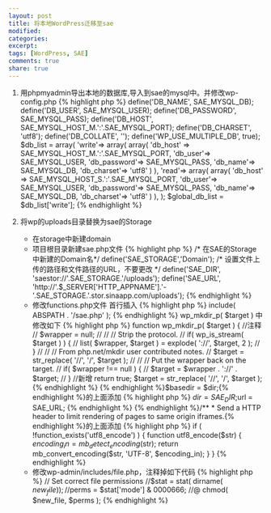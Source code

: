 ```yaml
---
layout: post
title: 将本地WordPress迁移至sae
modified:
categories: 
excerpt: 
tags: [WordPress, SAE]
comments: true
share: true
---
```


1. 用phpmyadmin导出本地的数据库,导入到sae的mysql中。并修改wp-config.php
   {% highlight php %}
define('DB_NAME', SAE_MYSQL_DB);
define('DB_USER', SAE_MYSQL_USER);
define('DB_PASSWORD', SAE_MYSQL_PASS);
define('DB_HOST', SAE_MYSQL_HOST_M.':'.SAE_MYSQL_PORT);
define('DB_CHARSET', 'utf8');
define('DB_COLLATE', '');
define('WP_USE_MULTIPLE_DB', true);
$db_list = array(
'write'=> array(
array(
'db_host' => SAE_MYSQL_HOST_M.':'.SAE_MYSQL_PORT,
'db_user'=> SAE_MYSQL_USER,
'db_password'=> SAE_MYSQL_PASS,
'db_name'=> SAE_MYSQL_DB,
'db_charset'=> 'utf8'
)
),
'read'=> array(
array(
'db_host' => SAE_MYSQL_HOST_S.':'.SAE_MYSQL_PORT,
'db_user'=> SAE_MYSQL_USER,
'db_password'=> SAE_MYSQL_PASS,
'db_name'=> SAE_MYSQL_DB,
'db_charset'=> 'utf8'
)
),
);
$global_db_list = $db_list['write'];
   {% endhighlight %}

2. 将wp的uploads目录替换为sae的Storage
   * 在storage中新建domain
   * 项目根目录新建sae.php文件
   {% highlight php %}
/* 在SAE的Storage中新建的Domain名*/
define('SAE_STORAGE','Domain');
/* 设置文件上传的路径和文件路径的URL，不要更改 */
define('SAE_DIR', 'saestor://'.SAE_STORAGE.'/uploads');
define('SAE_URL', 'http://'.$_SERVER['HTTP_APPNAME'].'-'.SAE_STORAGE.'.stor.sinaapp.com/uploads');
   {% endhighlight %}
   * 修改functions.php文件
     首行插入
     {% highlight php %}
include( ABSPATH . '/sae.php' );
     {% endhighlight %}
     wp_mkdir_p( $target ) 中修改如下
     {% highlight php %}
function wp_mkdir_p( $target ) {
//注释
//  $wrapper = null;
//
//  // Strip the protocol.
//  if( wp_is_stream( $target ) ) {
//      list( $wrapper, $target ) = explode( '://', $target, 2 );
//  }
//
//  // From php.net/mkdir user contributed notes.
//  $target = str_replace( '//', '/', $target );
//
//  // Put the wrapper back on the target.
//  if( $wrapper !== null ) {
//      $target = $wrapper . '://' . $target;
//  }
//新增
        return true;
    $target = str_replace( '//', '/', $target );
     {% endhighlight %}
     {% endhighlight %}$basedir = $dir;{% endhighlight %}的上面添加
     {% highlight php %}
$dir = SAE_DIR;$url = SAE_URL;
     {% endhighlight %}
     {% endhighlight %}/** * Send a HTTP header to limit rendering of pages to same origin iframes.{% endhighlight %}的上面添加
     {% highlight php %}
if ( !function_exists('utf8_encode') ) {
function utf8_encode($str) {
$encoding_in = mb_detect_encoding($str);
return mb_convert_encoding($str, 'UTF-8', $encoding_in);
}
}
     {% endhighlight %}
   * 修改wp-admin/includes/file.php，注释掉如下代码
    {% highlight php %}
// Set correct file permissions
//$stat = stat( dirname( $new_file ));
//$perms = $stat['mode'] & 0000666;
//@ chmod( $new_file, $perms );
    {% endhighlight %}